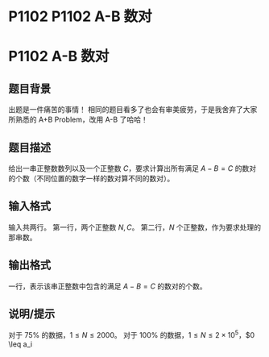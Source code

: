 # P1102 P1102 A-B 数对

# P1102 A-B 数对

## 题目背景

出题是一件痛苦的事情！
相同的题目看多了也会有审美疲劳，于是我舍弃了大家所熟悉的 A+B Problem，改用 A-B 了哈哈！

## 题目描述

给出一串正整数数列以及一个正整数 $C$，要求计算出所有满足 $A - B = C$ 的数对的个数（不同位置的数字一样的数对算不同的数对）。

## 输入格式

输入共两行。
第一行，两个正整数 $N,C$。
第二行，$N$ 个正整数，作为要求处理的那串数。

## 输出格式

一行，表示该串正整数中包含的满足 $A - B = C$ 的数对的个数。

## 说明/提示

对于 $75\%$ 的数据，$1 \leq N \leq 2000$。
对于 $100\%$ 的数据，$1 \leq N \leq 2 \times 10^5$，$0 \leq a\_i
